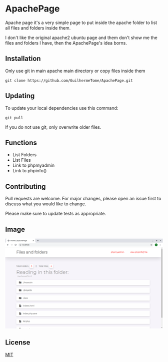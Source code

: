 # ApachePage

Apache page it's a very simple page to put inside the apache folder to list all files and folders inside them.

I don't like the original apache2 ubuntu page and them don't show me the files and folders I have, then the ApachePage's idea borns.

## Installation

Only use git in main apache main directory or copy files inside them

```
git clone https://github.com/GuilhermeTome/ApachePage.git
```

## Updating

To update your local dependencies use this command:

```
git pull
```

If you do not use git, only overwrite older files.

## Functions

* List Folders
* List Files
* Link to phpmyadmin
* Link to phpinfo()

## Contributing
Pull requests are welcome. For major changes, please open an issue first to discuss what you would like to change.

Please make sure to update tests as appropriate.

## Image

![Image](https://github.com/GuilhermeTome/ApachePage/blob/master/ApachePage.png)

## License
[MIT](https://choosealicense.com/licenses/mit/)

